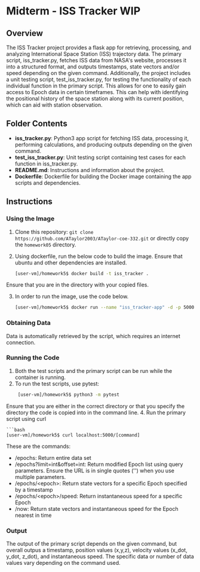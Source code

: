 # Midterm - ISS Tracker WIP

## Overview
The ISS Tracker project provides a flask app for retrieving, processing, and analyzing International Space Station (ISS) trajectory data. The primary script, iss_tracker.py, fetches ISS data from NASA's website, processes it into a structured format, and outputs timestamps, state vectors and/or speed depending on the given command. Additionally, the project includes a unit testing script, test_iss_tracker.py, for testing the functionality of each individual function in the primary script. This allows for one to easily gain access to Epoch data in certain timeframes. This can help with identifying the positional history of the space station along with its current position, which can aid with station observation.

## Folder Contents

- **iss_tracker.py**: Python3 app script for fetching ISS data, processing it, performing calculations, and producing outputs depending on the given command.
- **test_iss_tracker.py**: Unit testing script containing test cases for each function in iss_tracker.py.
- **README.md**: Instructions and information about the project.
- **Dockerfile**: Dockerfile for building the Docker image containing the app scripts and dependencies.

## Instructions

### Using the Image

1. Clone this repository: `git clone https://github.com/ATaylor2003/ATaylor-coe-332.git` or directly copy the `homework05` directory.
2. Using dockerfile, run the below code to build the image. Ensure that ubuntu and other dependencies are installed.

    ```bash
    [user-vm]/homework5$ docker build -t iss_tracker .

Ensure that you are in the directory with your copied files.

3. In order to run the image, use the code below.

    ```bash
    [user-vm]/homework5$ docker run --name "iss_tracker-app" -d -p 5000:5000 iss_tracker

### Obtaining Data

Data is automatically retrieved by the script, which requires an internet connection.

### Running the Code

1. Both the test scripts and the primary script can be run while the container is running.
3. To run the test scripts, use pytest:
   ```bash
    [user-vm]/homework5$ python3 -m pytest
Ensure that you are either in the correct directory or that you specify the directory the code is copied into in the command line.
4. Run the primary script using curl
   
    ```bash
    [user-vm]/homework5$ curl localhost:5000/[command]
These are the commands:
- /epochs: Return entire data set
- /epochs?limit=int&offset=int: Return modified Epoch list using query parameters. Ensure the URL is in single quotes ('') when you use multiple parameters.
- /epochs/&lt;epoch&gt;: Return state vectors for a specific Epoch specified by a timestamp
- /epochs/&lt;epoch&gt;/speed: Return instantaneous speed for a specific Epoch
- /now: Return state vectors and instantaneous speed for the Epoch nearest in time

### Output

The output of the primary script depends on the given command, but overall outpus a timestamp, position values (x,y,z), velocity values (x_dot, y_dot, z_dot), and instantaneous speed. The specific data or number of data values vary depending on the command used.